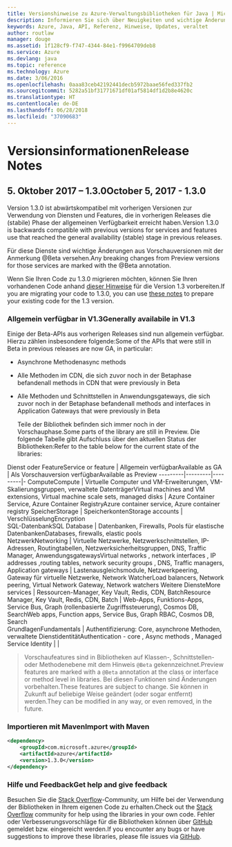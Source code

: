 ```yaml
---
title: Versionshinweise zu Azure-Verwaltungsbibliotheken für Java | Microsoft-Dokumentation
description: Informieren Sie sich über Neuigkeiten und wichtige Änderungen in den Azure-Verwaltungsbibliotheken für Java.
keywords: Azure, Java, API, Referenz, Hinweise, Updates, veraltet
author: routlaw
manager: douge
ms.assetid: 1f128cf9-f747-4344-84e1-f9964709deb8
ms.service: Azure
ms.devlang: java
ms.topic: reference
ms.technology: Azure
ms.date: 3/06/2016
ms.openlocfilehash: 0aaa83ceb42192441decb5972baae56fed337fb2
ms.sourcegitcommit: 5282a51bf31771671df01af5814df1d2b8e4620c
ms.translationtype: HT
ms.contentlocale: de-DE
ms.lasthandoff: 06/28/2018
ms.locfileid: "37090683"
---
```

# <a name="release-notes"></a><span data-ttu-id="d195b-104">Versionsinformationen</span><span class="sxs-lookup"><span data-stu-id="d195b-104">Release Notes</span></span> 

## <a name="october-5-2017---130"></a><span data-ttu-id="d195b-105">5. Oktober 2017 – 1.3.0</span><span class="sxs-lookup"><span data-stu-id="d195b-105">October 5, 2017 - 1.3.0</span></span> 

<span data-ttu-id="d195b-106">Version 1.3.0 ist abwärtskompatibel mit vorherigen Versionen zur Verwendung von Diensten und Features, die in vorherigen Releases die (stabile) Phase der allgemeinen Verfügbarkeit erreicht haben.</span><span class="sxs-lookup"><span data-stu-id="d195b-106">Version 1.3.0 is backwards compatible with previous versions for services and features use that reached the general availability (stable) stage in previous releases.</span></span>

<span data-ttu-id="d195b-107">Für diese Dienste sind wichtige Änderungen aus Vorschauversionen mit der Anmerkung @Beta versehen.</span><span class="sxs-lookup"><span data-stu-id="d195b-107">Any breaking changes from Preview versions for those services are marked with the @Beta annotation.</span></span>

<span data-ttu-id="d195b-108">Wenn Sie Ihren Code zu 1.3.0 migrieren möchten, können Sie Ihren vorhandenen Code anhand [dieser Hinweise](https://github.com/Azure/azure-sdk-for-java/blob/master/notes/prepare-for-1.3.0.md) für die Version 1.3 vorbereiten.</span><span class="sxs-lookup"><span data-stu-id="d195b-108">If you are migrating your code to 1.3.0, you can use [these notes](https://github.com/Azure/azure-sdk-for-java/blob/master/notes/prepare-for-1.3.0.md) to prepare your existing code for the 1.3 version.</span></span>

### <a name="generally-availabile-in-v13"></a><span data-ttu-id="d195b-109">Allgemein verfügbar in V1.3</span><span class="sxs-lookup"><span data-stu-id="d195b-109">Generally availabile in V1.3</span></span>

<span data-ttu-id="d195b-110">Einige der Beta-APIs aus vorherigen Releases sind nun allgemein verfügbar. Hierzu zählen insbesondere folgende:</span><span class="sxs-lookup"><span data-stu-id="d195b-110">Some of the APIs that were still in Beta in previous releases are now GA, in particular:</span></span>

- <span data-ttu-id="d195b-111">Asynchrone Methoden</span><span class="sxs-lookup"><span data-stu-id="d195b-111">async methods</span></span>
- <span data-ttu-id="d195b-112">Alle Methoden im CDN, die sich zuvor noch in der Betaphase befanden</span><span class="sxs-lookup"><span data-stu-id="d195b-112">all methods in CDN that were previously in Beta</span></span>
- <span data-ttu-id="d195b-113">Alle Methoden und Schnittstellen in Anwendungsgateways, die sich zuvor noch in der Betaphase befanden</span><span class="sxs-lookup"><span data-stu-id="d195b-113">all methods and interfaces in Application Gateways that were previously in Beta</span></span>

  <span data-ttu-id="d195b-114">Teile der Bibliothek befinden sich immer noch in der Vorschauphase.</span><span class="sxs-lookup"><span data-stu-id="d195b-114">Some parts of the library are still in Preview.</span></span> <span data-ttu-id="d195b-115">Die folgende Tabelle gibt Aufschluss über den aktuellen Status der Bibliotheken:</span><span class="sxs-lookup"><span data-stu-id="d195b-115">Refer to the table below for the current state of the libraries:</span></span>

<span data-ttu-id="d195b-116">Dienst oder Feature</span><span class="sxs-lookup"><span data-stu-id="d195b-116">Service or feature</span></span> | <span data-ttu-id="d195b-117">Allgemein verfügbar</span><span class="sxs-lookup"><span data-stu-id="d195b-117">Available as GA</span></span> | <span data-ttu-id="d195b-118">Als Vorschauversion verfügbar</span><span class="sxs-lookup"><span data-stu-id="d195b-118">Available as Preview</span></span> 
---------|---------|---------|-
<span data-ttu-id="d195b-119">Compute</span><span class="sxs-lookup"><span data-stu-id="d195b-119">Compute</span></span>  | <span data-ttu-id="d195b-120">Virtuelle Computer und VM-Erweiterungen, VM-Skalierungsgruppen, verwaltete Datenträger</span><span class="sxs-lookup"><span data-stu-id="d195b-120">Virtual machines and VM extensions, Virtual machine scale sets, managed disks</span></span>   | <span data-ttu-id="d195b-121">Azure Container Service, Azure Container Registry</span><span class="sxs-lookup"><span data-stu-id="d195b-121">Azure container service, Azure container registry</span></span> 
<span data-ttu-id="d195b-122">Speicher</span><span class="sxs-lookup"><span data-stu-id="d195b-122">Storage</span></span>   |  <span data-ttu-id="d195b-123">Speicherkonten</span><span class="sxs-lookup"><span data-stu-id="d195b-123">Storage accounts</span></span>       |    <span data-ttu-id="d195b-124">Verschlüsselung</span><span class="sxs-lookup"><span data-stu-id="d195b-124">Encryption</span></span>     
<span data-ttu-id="d195b-125">SQL-Datenbank</span><span class="sxs-lookup"><span data-stu-id="d195b-125">SQL Database</span></span>  | <span data-ttu-id="d195b-126">Datenbanken, Firewalls, Pools für elastische Datenbanken</span><span class="sxs-lookup"><span data-stu-id="d195b-126">Databases, firewalls, elastic pools</span></span>              
<span data-ttu-id="d195b-127">Netzwerk</span><span class="sxs-lookup"><span data-stu-id="d195b-127">Networking</span></span>    |  <span data-ttu-id="d195b-128">Virtuelle Netzwerke, Netzwerkschnittstellen, IP-Adressen, Routingtabellen, Netzwerksicherheitsgruppen, DNS, Traffic Manager, Anwendungsgateways</span><span class="sxs-lookup"><span data-stu-id="d195b-128">Virtual networks , network interfaces , IP addresses ,routing tables, network security groups , DNS, Traffic managers, Application gateways</span></span>  |    <span data-ttu-id="d195b-129">Lastenausgleichsmodule, Netzwerkpeering, Gateway für virtuelle Netzwerke, Network Watcher</span><span class="sxs-lookup"><span data-stu-id="d195b-129">Load balancers, Network peering, Virtual Network Gateway, Network watchers</span></span> 
<span data-ttu-id="d195b-130">Weitere Dienste</span><span class="sxs-lookup"><span data-stu-id="d195b-130">More services</span></span>    |  <span data-ttu-id="d195b-131">Ressourcen-Manager, Key Vault, Redis, CDN, Batch</span><span class="sxs-lookup"><span data-stu-id="d195b-131">Resource Manager, Key Vault, Redis,  CDN, Batch</span></span>       |  <span data-ttu-id="d195b-132">Web-Apps, Funktions-Apps, Service Bus, Graph (rollenbasierte Zugriffssteuerung), Cosmos DB, Search</span><span class="sxs-lookup"><span data-stu-id="d195b-132">Web apps, Function apps, Service Bus, Graph RBAC, Cosmos DB, Search</span></span>  
<span data-ttu-id="d195b-133">Grundlagen</span><span class="sxs-lookup"><span data-stu-id="d195b-133">Fundamentals</span></span>     |   <span data-ttu-id="d195b-134">Authentifizierung: Core, asynchrone Methoden, verwaltete Dienstidentität</span><span class="sxs-lookup"><span data-stu-id="d195b-134">Authentication - core , Async methods , Managed Service Identity</span></span>      |      |

> <span data-ttu-id="d195b-135">Vorschaufeatures sind in Bibliotheken auf Klassen-, Schnittstellen- oder Methodenebene mit dem Hinweis `@Beta` gekennzeichnet.</span><span class="sxs-lookup"><span data-stu-id="d195b-135">Preview features are marked with a `@Beta` annotation at the class or interface or method level in libraries.</span></span> <span data-ttu-id="d195b-136">Bei diesen Funktionen sind Änderungen vorbehalten.</span><span class="sxs-lookup"><span data-stu-id="d195b-136">These features are subject to change.</span></span> <span data-ttu-id="d195b-137">Sie können in Zukunft auf beliebige Weise geändert (oder sogar entfernt) werden.</span><span class="sxs-lookup"><span data-stu-id="d195b-137">They can be modified in any way, or even removed, in the future.</span></span>

### <a name="import-with-maven"></a><span data-ttu-id="d195b-138">Importieren mit Maven</span><span class="sxs-lookup"><span data-stu-id="d195b-138">Import with Maven</span></span>

```XML
<dependency>
    <groupId>com.microsoft.azure</groupId>
    <artifactId>azure</artifactId>
    <version>1.3.0</version>
</dependency>
```

### <a name="get-help-and-give-feedback"></a><span data-ttu-id="d195b-139">Hilfe und Feedback</span><span class="sxs-lookup"><span data-stu-id="d195b-139">Get help and give feedback</span></span>

<span data-ttu-id="d195b-140">Besuchen Sie die [Stack Overflow](http://stackoverflow.com/questions/tagged/azure-java-sdk)-Community, um Hilfe bei der Verwendung der Bibliotheken in Ihrem eigenen Code zu erhalten.</span><span class="sxs-lookup"><span data-stu-id="d195b-140">Check out the [Stack Overflow](http://stackoverflow.com/questions/tagged/azure-java-sdk) community for help using the libraries in your own code.</span></span> <span data-ttu-id="d195b-141">Fehler oder Verbesserungsvorschläge für die Bibliotheken können über [GitHub](https://github.com/Azure/azure-sdk-for-java/issues) gemeldet bzw. eingereicht werden.</span><span class="sxs-lookup"><span data-stu-id="d195b-141">If you encounter any bugs or have suggestions to improve these libraries, please file issues via [GitHub](https://github.com/Azure/azure-sdk-for-java/issues).</span></span>


